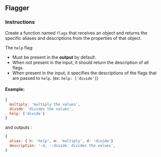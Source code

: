 ## Flagger

### Instructions

Create a function named `flags` that receives an object and returns the specific aliases and descriptions from the properties of that object.

The `help` flag:

- Must be present in the **output** by default.
- When not present in the input, it should return the description of all flags.
- When present in the input, it specifies the descriptions of the flags that are passed to `help`. (ex: `help: ['divide']`)

#### Example:

```js
{
  multiply: 'multiply the values',
  divide: 'divides the values',
  help: ['divide']
}
```

and outputs :

```js
{
  alias: { h: 'help', m: 'multiply', d: 'divide'}
  description: '-d, --divide: divides the values',
}
```
